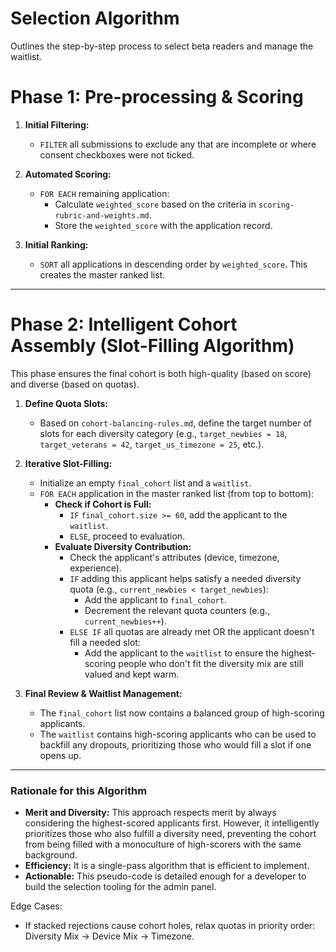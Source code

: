 # Selection Algorithm

Outlines the step-by-step process to select beta readers and manage the waitlist.

# Phase 1: Pre-processing & Scoring

1.  **Initial Filtering:**
    *   `FILTER` all submissions to exclude any that are incomplete or where consent checkboxes were not ticked. 

2.  **Automated Scoring:**
    *   `FOR EACH` remaining application:
        *   Calculate `weighted_score` based on the criteria in `scoring-rubric-and-weights.md`.
        *   Store the `weighted_score` with the application record.

3.  **Initial Ranking:**
    *   `SORT` all applications in descending order by `weighted_score`. This creates the master ranked list.

---

# Phase 2: Intelligent Cohort Assembly (Slot-Filling Algorithm)

This phase ensures the final cohort is both high-quality (based on score) and diverse (based on quotas).

1.  **Define Quota Slots:**
    *   Based on `cohort-balancing-rules.md`, define the target number of slots for each diversity category (e.g., `target_newbies = 18`, `target_veterans = 42`, `target_us_timezone = 25`, etc.).

2.  **Iterative Slot-Filling:**
    *   Initialize an empty `final_cohort` list and a `waitlist`.
    *   `FOR EACH` application in the master ranked list (from top to bottom):
        *   **Check if Cohort is Full:**
            *   `IF` `final_cohort.size >= 60`, add the applicant to the `waitlist`.
            *   `ELSE`, proceed to evaluation.
        *   **Evaluate Diversity Contribution:**
            *   Check the applicant's attributes (device, timezone, experience).
            *   `IF` adding this applicant helps satisfy a needed diversity quota (e.g., `current_newbies < target_newbies`):
                *   Add the applicant to `final_cohort`.
                *   Decrement the relevant quota counters (e.g., `current_newbies++`).
            *   `ELSE IF` all quotas are already met OR the applicant doesn't fill a needed slot:
                *   Add the applicant to the `waitlist` to ensure the highest-scoring people who don't fit the diversity mix are still valued and kept warm.

3.  **Final Review & Waitlist Management:**
    *   The `final_cohort` list now contains a balanced group of high-scoring applicants.
    *   The `waitlist` contains high-scoring applicants who can be used to backfill any dropouts, prioritizing those who would fill a slot if one opens up.

---

### Rationale for this Algorithm

*   **Merit and Diversity:** This approach respects merit by always considering the highest-scored applicants first. However, it intelligently prioritizes those who also fulfill a diversity need, preventing the cohort from being filled with a monoculture of high-scorers with the same background.
*   **Efficiency:** It is a single-pass algorithm that is efficient to implement.
*   **Actionable:** This pseudo-code is detailed enough for a developer to build the selection tooling for the admin panel.

Edge Cases:
- If stacked rejections cause cohort holes, relax quotas in priority order: Diversity Mix → Device Mix → Timezone.
